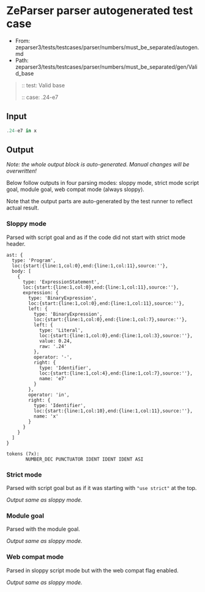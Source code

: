 # ZeParser parser autogenerated test case

- From: zeparser3/tests/testcases/parser/numbers/must_be_separated/autogen.md
- Path: zeparser3/tests/testcases/parser/numbers/must_be_separated/gen/Valid_base

> :: test: Valid base
>
> :: case: .24-e7

## Input


`````js
.24-e7 in x
`````

## Output

_Note: the whole output block is auto-generated. Manual changes will be overwritten!_

Below follow outputs in four parsing modes: sloppy mode, strict mode script goal, module goal, web compat mode (always sloppy).

Note that the output parts are auto-generated by the test runner to reflect actual result.

### Sloppy mode

Parsed with script goal and as if the code did not start with strict mode header.

`````
ast: {
  type: 'Program',
  loc:{start:{line:1,col:0},end:{line:1,col:11},source:''},
  body: [
    {
      type: 'ExpressionStatement',
      loc:{start:{line:1,col:0},end:{line:1,col:11},source:''},
      expression: {
        type: 'BinaryExpression',
        loc:{start:{line:1,col:0},end:{line:1,col:11},source:''},
        left: {
          type: 'BinaryExpression',
          loc:{start:{line:1,col:0},end:{line:1,col:7},source:''},
          left: {
            type: 'Literal',
            loc:{start:{line:1,col:0},end:{line:1,col:3},source:''},
            value: 0.24,
            raw: '.24'
          },
          operator: '-',
          right: {
            type: 'Identifier',
            loc:{start:{line:1,col:4},end:{line:1,col:7},source:''},
            name: 'e7'
          }
        },
        operator: 'in',
        right: {
          type: 'Identifier',
          loc:{start:{line:1,col:10},end:{line:1,col:11},source:''},
          name: 'x'
        }
      }
    }
  ]
}

tokens (7x):
       NUMBER_DEC PUNCTUATOR IDENT IDENT IDENT ASI
`````

### Strict mode

Parsed with script goal but as if it was starting with `"use strict"` at the top.

_Output same as sloppy mode._

### Module goal

Parsed with the module goal.

_Output same as sloppy mode._

### Web compat mode

Parsed in sloppy script mode but with the web compat flag enabled.

_Output same as sloppy mode._
